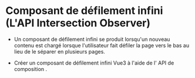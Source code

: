 # Composant de défilement infini (L'API Intersection Observer)

- Un composant de défilement infini se produit lorsqu'un nouveau contenu est chargé lorsque l'utilisateur fait défiler la page vers le bas au lieu de le séparer en plusieurs pages.

- Créer un composant de défilement infini Vue3 à l'aide de l' API de composition .
